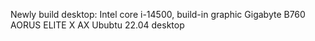 Newly build desktop:
Intel core i-14500, build-in graphic
Gigabyte B760 AORUS ELITE X AX
Ububtu 22.04 desktop


